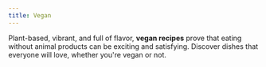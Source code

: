 ```yaml
---
title: Vegan
---
```


Plant-based, vibrant, and full of flavor, **vegan recipes** prove that eating without animal products can be exciting and satisfying. Discover dishes that everyone will love, whether you're vegan or not.
